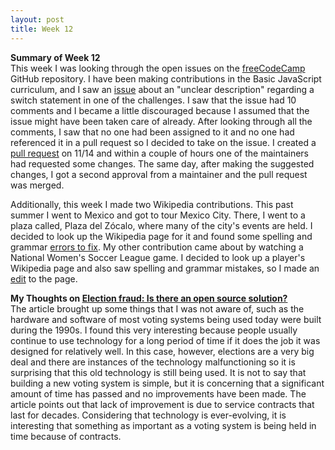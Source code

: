 ```yaml
---
layout: post
title: Week 12
---
```


**Summary of Week 12**  
This week I was looking through the open issues on the [freeCodeCamp](https://github.com/freeCodeCamp/freeCodeCamp) GitHub repository. I have been making contributions in the Basic JavaScript curriculum, and I saw an [issue](https://github.com/freeCodeCamp/freeCodeCamp/issues/37733) about an "unclear description" regarding a switch statement in one of the challenges. I saw that the issue had 10 comments and I became a little discouraged because I assumed that the issue might have been taken care of already. After looking through all the comments, I saw that no one had been assigned to it and no one had referenced it in a pull request so I decided to take on the issue. I created a [pull request](https://github.com/freeCodeCamp/freeCodeCamp/pull/37757) on 11/14 and within a couple of hours one of the maintainers had requested some changes. The same day, after making the suggested changes, I got a second approval from a maintainer and the pull request was merged.

Additionally, this week I made two Wikipedia contributions. This past summer I went to Mexico and got to tour Mexico City. There, I went to a plaza called, Plaza del Zócalo, where many of the city's events are held. I decided to look up the Wikipedia page for it and found some spelling and grammar [errors to fix](https://en.wikipedia.org/w/index.php?title=Z%C3%B3calo&diff=prev&oldid=926697659). My other contribution came about by watching a National Women's Soccer League game. I decided to look up a player's Wikipedia page and also saw spelling and grammar mistakes, so I made an [edit](https://en.wikipedia.org/w/index.php?title=Ali_Krieger&diff=prev&oldid=926698970) to the page.

**My Thoughts on [Election fraud: Is there an open source solution?](https://opensource.com/article/19/9/voting-fraud-open-source-solution?)**  
The article brought up some things that I was not aware of, such as the hardware and software of most voting systems being used today were built during the 1990s. I found this very interesting because people usually continue to use technology for a long period of time if it does the job it was designed for relatively well. In this case, however, elections are a very big deal and there are instances of the technology malfunctioning so it is surprising that this old technology is still being used. It is not to say that building a new voting system is simple, but it is concerning that a significant amount of time has passed and no improvements have been made. The article points out that lack of improvement is due to service contracts that last for decades. Considering that technology is ever-evolving, it is interesting that something as important as a voting system is being held in time because of contracts.
